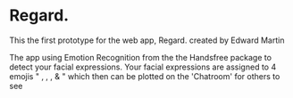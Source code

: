 # Regard.

This the first prototype for the web app, Regard. created by Edward Martin

The app using Emotion Recognition from the the Handsfree package to detect your facial expressions. 
Your facial expressions are assigned to 4 emojis " , , , & " which then can be plotted on the 'Chatroom' for others to see
